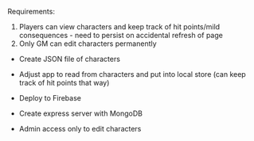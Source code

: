 Requirements:
1.  Players can view characters and keep track of hit points/mild consequences - need to persist on accidental refresh of page
2.  Only GM can edit characters permanently

* Create JSON file of characters
* Adjust app to read from characters and put into local store (can keep track of hit points that way)
* Deploy to Firebase

* Create express server with MongoDB

* Admin access only to edit characters